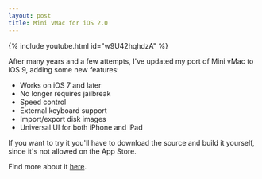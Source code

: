 ```yaml
---
layout: post
title: Mini vMac for iOS 2.0
---
```


{% include youtube.html id="w9U42hqhdzA" %}

After many years and a few attempts, I've updated my port of Mini vMac to iOS
9, adding some new features:

* Works on iOS 7 and later
* No longer requires jailbreak
* Speed control
* External keyboard support
* Import/export disk images
* Universal UI for both iPhone and iPad

If you want to try it you'll have to download the source and build it yourself,
since it's not allowed on the App Store.

Find more about it [here](/minivmac).
